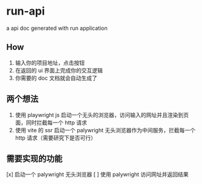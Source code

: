 # run-api
a api doc generated with run application

## How
1. 输入你的项目地址，点击按钮
2. 在返回的 ui 界面上完成你的交互逻辑
3. 你需要的 doc 文档就会自动生成了


## 两个想法
1. 使用 playwright js 启动一个无头的浏览器，访问输入的网址并且渲染到页面，同时拦截每一个 http 请求
2. 使用 vite 的 ssr 启动一个 palywright 无头浏览器作为中间服务，拦截每一个 http 请求（需要研究下是否可行）


## 需要实现的功能
[x] 启动一个 palywright 无头浏览器
[ ] 使用 palywright 访问网址并返回结果  
